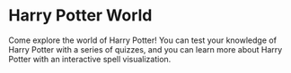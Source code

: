 # Harry Potter World

Come explore the world of Harry Potter!
You can test your knowledge of Harry Potter with a series of quizzes, 
and you can learn more about Harry Potter with an interactive spell visualization. 
